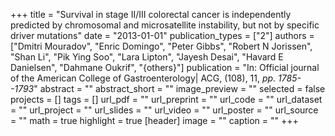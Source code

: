 +++
title = "Survival in stage II/III colorectal cancer is independently predicted by chromosomal and microsatellite instability, but not by specific driver mutations"
date = "2013-01-01"
publication_types = ["2"]
authors = ["Dmitri Mouradov", "Enric Domingo", "Peter Gibbs", "Robert N Jorissen", "Shan Li", "Pik Ying Soo", "Lara Lipton", "Jayesh Desai", "Havard E Danielsen", "Dahmane Oukrif", "{others}"]
publication = "In: Official journal of the American College of Gastroenterology| ACG, (108), 11, _pp. 1785--1793_"
abstract = ""
abstract_short = ""
image_preview = ""
selected = false
projects = []
tags = []
url_pdf = ""
url_preprint = ""
url_code = ""
url_dataset = ""
url_project = ""
url_slides = ""
url_video = ""
url_poster = ""
url_source = ""
math = true
highlight = true
[header]
image = ""
caption = ""
+++
